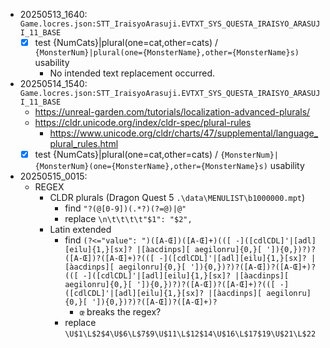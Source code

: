 - 20250513_1640: `Game.locres.json:STT_IraisyoArasuji.EVTXT_SYS_QUESTA_IRAISYO_ARASUJI_11_BASE`
  - [x] test {NumCats}|plural(one=cat,other=cats) / `{MonsterNum}|plural(one={MonsterName},other={MonsterName}s)` usability
    - No intended text replacement occurred.
- 20250514_1540: `Game.locres.json:STT_IraisyoArasuji.EVTXT_SYS_QUESTA_IRAISYO_ARASUJI_11_BASE`
  - https://unreal-garden.com/tutorials/localization-advanced-plurals/
  - https://cldr.unicode.org/index/cldr-spec/plural-rules
    - https://www.unicode.org/cldr/charts/47/supplemental/language_plural_rules.html
  - [x] test {NumCats}|plural(one=cat,other=cats) / `{MonsterNum}|{MonsterNum}(one={MonsterName},other={MonsterName}s)` usability
- 20250515_0015:
  - REGEX
    - CLDR plurals (Dragon Quest 5 `.\data\MENULIST\b1000000.mpt`)
      - find `"?(@[0-9])(.*?)(?=@)|@"`
      - replace `\n\t\t\t\t"$1": "$2",`
    - Latin extended
      - find `(?<="value": ")([A-Œ])([A-Œ]+)(([ -]([cdlCDL]'|[adl][eilu]{1,}[sx]? |[àacdinps][ aegilonru]{0,}[ ']){0,})?)?([A-Œ])?([A-Œ]+)?(([ -]([cdlCDL]'|[adl][eilu]{1,}[sx]? |[àacdinps][ aegilonru]{0,}[ ']){0,})?)?([A-Œ])?([A-Œ]+)?(([ -]([cdlCDL]'|[adl][eilu]{1,}[sx]? |[àacdinps][ aegilonru]{0,}[ ']){0,})?)?([A-Œ])?([A-Œ]+)?(([ -]([cdlCDL]'|[adl][eilu]{1,}[sx]? |[àacdinps][ aegilonru]{0,}[ ']){0,})?)?([A-Œ])?([A-Œ]+)?`
        - `œ` breaks the regex?
      - replace `\U$1\L$2$4\U$6\L$7$9\U$11\L$12$14\U$16\L$17$19\U$21\L$22`
<!--
- 20250620: new font 
  - fontworks' 筑紫明朝 TsukuMin
    - https://lets.fontworks.co.jp/fonts/13
      - FTT-筑紫明朝 H
        - horizontal scale: 90%
    - https://lets.fontworks.co.jp/services/apps-games
      - フォントワークス LETS license 
        - ¥49,500／1ライセンス／年
      - アプリ・ゲーム組込
        - ¥11,000／1ライセンス
-->